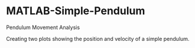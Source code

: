 # MATLAB-Simple-Pendulum
Pendulum Movement Analysis


Creating two plots showing the position and velocity of a simple pendulum.

